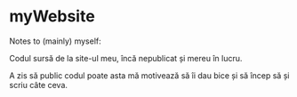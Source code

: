 # myWebsite

Notes to (mainly) myself:

Codul sursă de la site-ul meu, încă nepublicat și mereu în lucru.

A zis să public codul poate asta mă motivează să îi dau bice și să încep să și scriu câte ceva.

